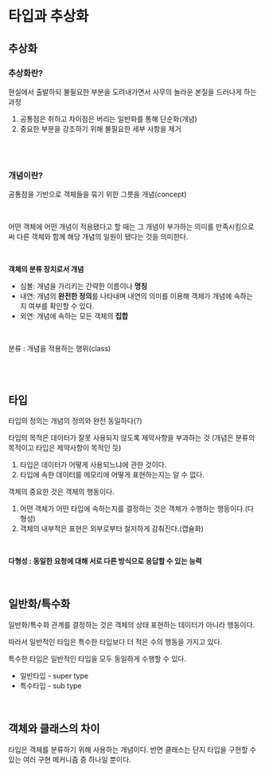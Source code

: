 # 타입과 추상화

## 추상화
### 추상화란?
현실에서 출발하되 불필요한 부분을 도려내가면서 사무의 놀라운 본질을 드러나게 하는 과정   
1. 공통점은 취하고 차이점은 버리는 일반화를 통해 단순화(개념)
2. 중요한 부분을 강조하기 위해 불필요한 세부 사항을 제거

<br><br>

### 개념이란?
공통점을 기반으로 객체들을 묶기 위한 그릇을 개념(concept)  

<br>

어떤 객체에 어떤 개념이 적용됐다고 할 때는 그 개념이 부가하는 의미를 만족시킴으로써 다른 객체와 함께 해당 개념의 일원이 됐다는 것을 의미한다.

<br>

**객체의 분류 장치로서 개념**   

* 심볼: 개념을 가리키는 간략한 이름이나 **명칭**    
* 내연: 개념의 **완전한 정의**를 나타내며 내연의 의미를 이용해 객체가 개념에 속하는지 여부를 확인할 수 있다.   
* 외연: 개념에 속하는 모든 객체의 **집합**   

<br>

분류 : 개념을 적용하는 행위(class)  

<br><br>

## 타입
타입의 정의는 개념의 정의와 완전 동일하다(?)

타입의 목적은 데이터가 잘못 사용되지 않도록 제약사항을 부과하는 것
(개념은 분류의 목적이고 타입은 제약사항이 목적인 듯)

1. 타입은 데이터가 어떻게 사용되느냐에 관한 것이다.
2. 타입에 속한 데이터를 메모리에 어떻게 표현하는지는 알 수 없다.


객체의 중요한 것은 객체의 행동이다.
1. 어떤 객체가 어떤 타입에 속하는지를 결정하는 것은 객체가 수행하는 행동이다.(다형성)
2. 객체의 내부적은 표현은 외부로부터 철저하게 감춰진다.(캡슐화)

<br>

**다형성 : 동일한 요청에 대해 서로 다른 방식으로 응답할 수 있는 능력**

<br>

## 일반화/특수화   

일반화/특수화 관계를 결정하는 것은 객체의 상태 표현하는 데이터가 아니라 행동이다.

따라서 일반적인 타입은 특수한 타입보다 더 적은 수의 행동을 가지고 있다.   

특수한 타입은 일반적인 타입을 모두 동일하게 수행할 수 있다.


* 일반타입 - super type   
* 특수타입 - sub type

<br>

## 객체와 클래스의 차이

타입은 객체를 분류하기 위해 사용하는 개념이다. 반면 클래스는 단지 타입을 구현할 수 있는 여러 구현 메커니즘 중 하나일 뿐이다.
